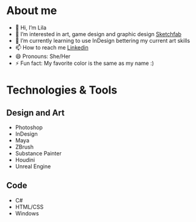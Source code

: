 # About me
- 👋 Hi, I’m Lila
- 👀 I’m interested in art, game design and graphic design [Sketchfab](https://sketchfab.com/LilaMatten)
- 🌱 I’m currently learning to use InDesign bettering my current art skills
- 📫 How to reach me [Linkedin](https://www.linkedin.com/in/lila-matten/)
- 😄 Pronouns: She/Her
- ⚡ Fun fact: My favorite color is the same as my name :)

# Technologies & Tools
## Design and Art
- Photoshop
- InDesign
- Maya
- ZBrush
- Substance Painter
- Houdini
- Unreal Engine

## Code
- C#
- HTML/CSS
- Windows
<!---
lilamatten/lilamatten is a ✨ special ✨ repository because its `README.md` (this file) appears on your GitHub profile.
You can click the Preview link to take a look at your changes.
--->
